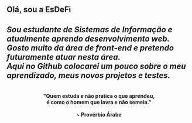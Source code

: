 <h2>Olá, sou a EsDeFi<h2>
<div align="left">
<h5 color="purple">Sou estudante de Sistemas de Informação e atualmente aprendo desenvolvimento web. <br>
 Gosto muito da área de front-end e pretendo futuramente atuar nesta área.<br>
 Aqui no Github colocarei um pouco sobre o meu aprendizado, meus novos projetos e testes.</h5>
 
 </div>

 <h4 align="center">"Quem estuda e não pratica o que aprendeu,<br>
  é como o homem que lavra e não semeia."<br><br>
  ~ Provérbio Árabe</h4>

